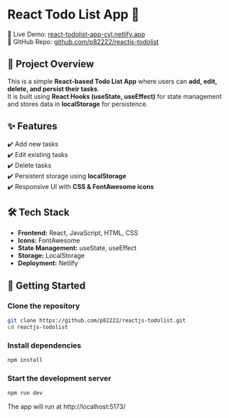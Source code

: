 # React Todo List App 📝

🚀 Live Demo: [react-todolist-app-cyl.netlify.app](https://react-todolist-app-cyl.netlify.app)  
📂 GitHub Repo: [github.com/p82222/reactjs-todolist](https://github.com/p82222/reactjs-todolist)

## 📌 Project Overview
This is a simple **React-based Todo List App** where users can **add, edit, delete, and persist their tasks**.  
It is built using **React Hooks (useState, useEffect)** for state management and stores data in **localStorage** for persistence.

## ✨ Features
✔️ Add new tasks  
✔️ Edit existing tasks  
✔️ Delete tasks  
✔️ Persistent storage using **localStorage**  
✔️ Responsive UI with **CSS & FontAwesome icons**  

## 🛠️ Tech Stack
- **Frontend:** React, JavaScript, HTML, CSS  
- **Icons:** FontAwesome  
- **State Management:** useState, useEffect  
- **Storage:** LocalStorage  
- **Deployment:** Netlify  

## 🚀 Getting Started
### Clone the repository
```sh
git clone https://github.com/p82222/reactjs-todolist.git
cd reactjs-todolist
```
### Install dependencies
```sh
npm install
```
### Start the development server
```sh
npm run dev
```
The app will run at http://localhost:5173/


